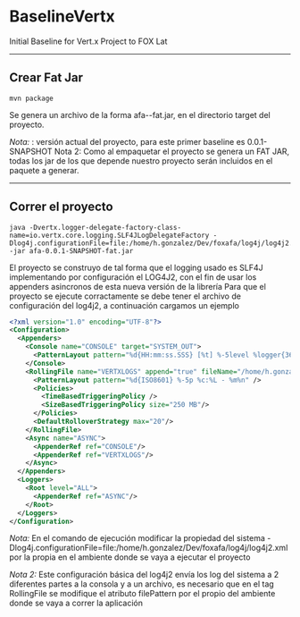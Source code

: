 # BaselineVertx

Initial Baseline for Vert.x Project to FOX Lat
___

## Crear Fat Jar
```
mvn package
```

Se genera un archivo de la forma afa-<version>-fat.jar, en el directorio target del proyecto.

*Nota:* <version>: versión actual del proyecto, para este primer baseline es 0.0.1-SNAPSHOT
Nota 2: Como al empaquetar el proyecto se genera un FAT JAR, todas los jar de los que depende nuestro proyecto serán incluidos en el paquete a generar.

___
## Correr el proyecto
```
java -Dvertx.logger-delegate-factory-class-name=io.vertx.core.logging.SLF4JLogDelegateFactory -Dlog4j.configurationFile=file:/home/h.gonzalez/Dev/foxafa/log4j/log4j2.xml -jar afa-0.0.1-SNAPSHOT-fat.jar

```

El proyecto se construyo de tal forma que el logging usado es SLF4J implementando por configuración el LOG4J2, con el fin de usar los appenders asincronos de esta nueva versión de la librería
Para que el proyecto se ejecute corractamente se debe tener el archivo de configuración del log4j2, a continuación cargamos un ejemplo 

```xml
<?xml version="1.0" encoding="UTF-8"?>
<Configuration>
  <Appenders>
    <Console name="CONSOLE" target="SYSTEM_OUT">
      <PatternLayout pattern="%d{HH:mm:ss.SSS} [%t] %-5level %logger{36} - %msg%n"/>
    </Console>
    <RollingFile name="VERTXLOGS" append="true" fileName="/home/h.gonzalez/Dev/foxafa/logs/vertx.log" filePattern="/home/h.gonzalez/Dev/foxafa/logs/$${date:yyyy-MM}/vertx-%d{MM-dd-yyyy}-%i.log.gz">
      <PatternLayout pattern="%d{ISO8601} %-5p %c:%L - %m%n" />
      <Policies>
        <TimeBasedTriggeringPolicy />
        <SizeBasedTriggeringPolicy size="250 MB"/>
      </Policies>
      <DefaultRolloverStrategy max="20"/>
    </RollingFile>
    <Async name="ASYNC">
      <AppenderRef ref="CONSOLE"/>
      <AppenderRef ref="VERTXLOGS"/>
    </Async>
  </Appenders>
  <Loggers>
    <Root level="ALL">
      <AppenderRef ref="ASYNC"/>
    </Root>
  </Loggers>
</Configuration>

```

*Nota:* En el comando de ejecución modificar la propiedad del sistema -Dlog4j.configurationFile=file:/home/h.gonzalez/Dev/foxafa/log4j/log4j2.xml  por la propia en el ambiente donde se vaya a ejecutar el proyecto

*Nota 2:* Este configuración básica del log4j2 envía los log del sistema a 2 diferentes partes a la consola y a un archivo, es necesario que en el tag RollingFile se modifique el atributo filePattern por el propio del ambiente donde se vaya a correr la aplicación

